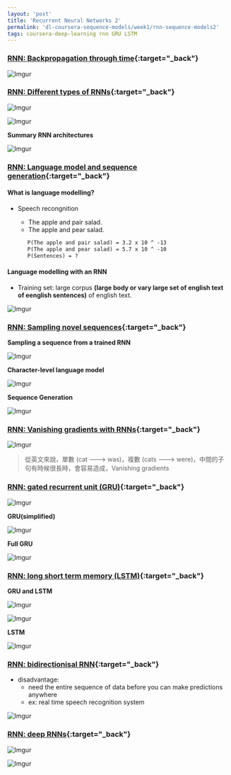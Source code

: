 ```yaml
---
layout: 'post'
title: 'Recurrent Neural Networks 2'
permalink: 'dl-coursera-sequence-models/week1/rnn-sequence-models2'
tags: coursera-deep-learning rnn GRU LSTM
---
```




### [RNN: Backpropagation through time](https://www.coursera.org/learn/nlp-sequence-models/lecture/bc7ED/backpropagation-through-time){:target="_back"}

![Imgur](https://i.imgur.com/RpbJNsr.jpg)

### [RNN: Different types of RNNs](https://www.coursera.org/learn/nlp-sequence-models/lecture/BO8PS/different-types-of-rnns){:target="_back"}


![Imgur](https://i.imgur.com/20OXa58.jpg)

![Imgur](https://i.imgur.com/jBFQ37s.jpg)

__Summary RNN architectures__

![Imgur](https://i.imgur.com/rjV6imE.jpg)


### [RNN: Language model and sequence generation](https://www.coursera.org/learn/nlp-sequence-models/lecture/gw1Xw/language-model-and-sequence-generation){:target="_back"}


#### What is language modelling?

   - Speech recongnition 

      - The apple and pair salad.
      - The apple and pear salad.

      ~~~.txt
         P(The apple and pair salad) = 3.2 x 10 ^ -13
         P(The apple and pear salad) = 5.7 x 10 ^ -10
         P(Sentences) = ?
      ~~~


#### Language modelling with an RNN

   - Training set: large corpus __(large body or vary large set of english text of eenglish sentences)__ of english text.


   ![Imgur](https://i.imgur.com/1hILHcc.jpg)


### [RNN: Sampling novel sequences](https://www.coursera.org/learn/nlp-sequence-models/lecture/MACos/sampling-novel-sequences){:target="_back"}

__Sampling a sequence from a trained RNN__

![Imgur](https://i.imgur.com/aspmtha.jpg)

__Character-level language model__

![Imgur](https://i.imgur.com/2gqnhkz.jpg)

__Sequence Generation__

![Imgur](https://i.imgur.com/q5mkdNp.jpg)

### [RNN: Vanishing gradients with RNNs](https://www.coursera.org/learn/nlp-sequence-models/lecture/PKMRR/vanishing-gradients-with-rnns){:target="_back"}

![Imgur](https://i.imgur.com/iaMBnOU.jpg)

> 從英文來說，單數 (cat ---> was)，複數 (cats ---> were)，中間的子句有時候很長時，會容易造成，Vanishing gradients 

### [RNN: gated recurrent unit (GRU)](https://www.coursera.org/learn/nlp-sequence-models/lecture/agZiL/gated-recurrent-unit-gru){:target="_back"}


![Imgur](https://i.imgur.com/rcVUEvo.jpg)

__GRU(simplified)__

![Imgur](https://i.imgur.com/dD87eOA.jpg)

__Full GRU__

![Imgur](https://i.imgur.com/em0ftdN.jpg)

### [RNN: long short term memory (LSTM)](https://www.coursera.org/learn/nlp-sequence-models/lecture/agZiL/gated-recurrent-unit-gru){:target="_back"}

__GRU and LSTM__

![Imgur](https://i.imgur.com/gqLwXsK.jpg)

![Imgur](https://i.imgur.com/0kx3DpE.jpg)

__LSTM__

![Imgur](https://i.imgur.com/d7Gf3No.jpg)


### [RNN: bidirectionisal RNN](https://www.coursera.org/learn/nlp-sequence-models/lecture/fyXnn/bidirectional-rnn){:target="_back"}

- disadvantage:
   - need the entire sequence of data before you can make predictions anywhere
   - ex: real time speech recognition system

![Imgur](https://i.imgur.com/SVWX63b.jpg)


### [RNN: deep RNNs](https://www.coursera.org/learn/nlp-sequence-models/lecture/ehs0S/deep-rnns){:target="_back"}


![Imgur](https://i.imgur.com/5vIq7GQ.jpg)

![Imgur](https://i.imgur.com/vQXP7Hd.jpg)